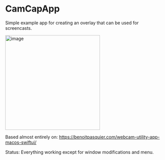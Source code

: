 # CamCapApp

Simple example app for creating an overlay that can be used for screencasts.

<img width="300" alt="image" src="https://github.com/sordina/camoverlay/assets/92299/903fc091-57c3-498d-8015-a8b0e8f0f0e0">

Based almost entirely on: https://benoitpasquier.com/webcam-utility-app-macos-swiftui/

Status: Everything working except for window modifications and menu.
